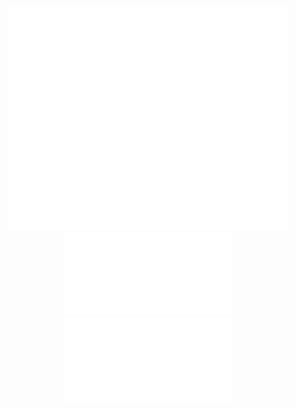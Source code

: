 <div align="center">
	<br>
	<a href="https://github.com/sindresorhus/css-in-readme-like-wat/blame/master/header.svg">
		<img src="header.svg" width="800" height="400">
		<iframe src="header.svg" frameborder="0"></iframe>
		<object data="header.svg" type=""></object>
		<embed src="header.svg" type="" />
	</a>
	<br>
</div>
